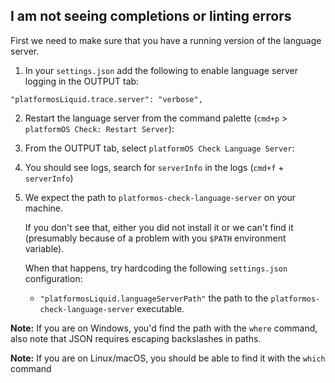 ## I am not seeing completions or linting errors

First we need to make sure that you have a running version of the language server.

1. In your `settings.json` add the following to enable language server logging in the OUTPUT tab:

  ```
  "platformosLiquid.trace.server": "verbose",
  ```

2. Restart the language server from the command palette (`cmd+p` > `platformOS Check: Restart Server`):

3. From the OUTPUT tab, select `platformOS Check Language Server`:

4. You should see logs, search for `serverInfo` in the logs (`cmd+f` + `serverInfo`)

5. We expect the path to `platformos-check-language-server` on your machine.

   If you don't see that, either you did not install it or we can't find it (presumably because of a problem with you `$PATH` environment variable).

   When that happens, try hardcoding the following `settings.json` configuration:

    - `"platformosLiquid.languageServerPath"` the path to the `platformos-check-language-server` executable.

  **Note:** If you are on Windows, you'd find the path with the `where` command, also note that JSON requires escaping backslashes in paths.

  **Note:** If you are on Linux/macOS, you should be able to find it with the `which` command
